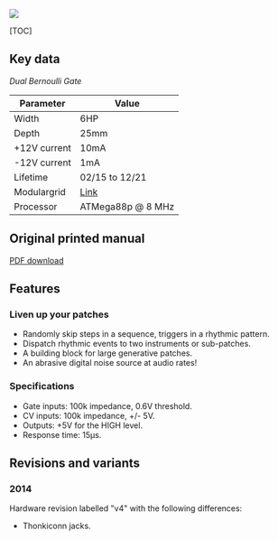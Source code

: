 ![](images/front_small.jpg)

[TOC]

## Key data

*Dual Bernoulli Gate*

Parameter    | Value
-------------|------
Width        | 6HP
Depth        | 25mm
+12V current | 10mA
-12V current | 1mA
Lifetime     | 02/15 to 12/21
Modulargrid  | [Link](https://www.modulargrid.net/e/mutable-instruments-branches)
Processor    | ATMega88p @ 8 MHz

## Original printed manual

[PDF download](downloads/branches_quickstart.pdf)

## Features

### Liven up your patches

* Randomly skip steps in a sequence, triggers in a rhythmic pattern.
* Dispatch rhythmic events to two instruments or sub-patches.
* A building block for large generative patches.
* An abrasive digital noise source at audio rates!

### Specifications

* Gate inputs: 100k impedance, 0.6V threshold.
* CV inputs: 100k impedance, +/- 5V.
* Outputs: +5V for the HIGH level.
* Response time: 15µs.

## Revisions and variants

### 2014

Hardware revision labelled "v4" with the following differences:

* Thonkiconn jacks.
